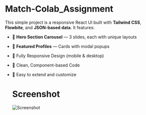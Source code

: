 # Match-Colab_Assignment

This simple project is a responsive React UI built with **Tailwind CSS**, **Flowbite**, and **JSON-based data**. It features:

- 🌄 **Hero Section Carousel** — 3 slides, each with unique layouts
- 👤 **Featured Profiles** — Cards with modal popups
- 📱 Fully Responsive Design (mobile & desktop)
- 🧩 Clean, Component-based Code
- 💾 Easy to extend and customize

  # Screenshot
  ![Screenshot](https://github.com/user-attachments/assets/b3bc2c62-4fbb-42b7-a355-ba5a3c9424b2)
